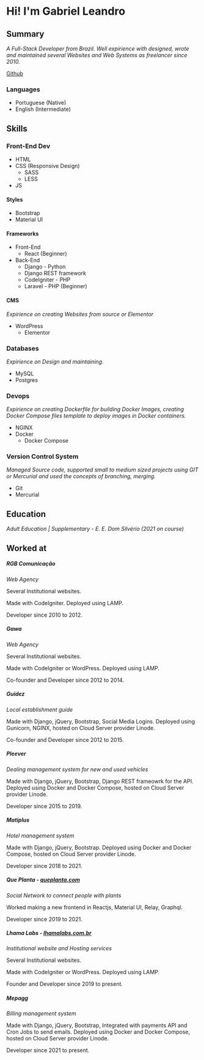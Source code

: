 # Hi! I'm Gabriel Leandro

## Summary

_A Full-Stack Developer from Brazil.
Well expirience with designed, wrote and maintained several Websites and Web Systems as freelancer since 2010._

[Github](https://github.com/gabrieleandro)

### Languages
* Portuguese (Native)
* English (Intermediate)

## Skills

### Front-End Dev
* HTML
* CSS (Responsive Design)
  * SASS
  * LESS
* JS

#### Styles
* Bootstrap
* Material UI

#### Frameworks
* Front-End
  * React (Beginner)
* Back-End
  * Django - Python
  * Django REST framework
  * CodeIgniter - PHP 
  * Laravel - PHP (Beginner)

#### CMS
_Expirience on creating Websites from source or Elementor_
* WordPress
  * Elementor

### Databases
_Expirience on Design and maintaining._
* MySQL
* Postgres

### Devops
_Expirience on creating Dockerfile for building Docker Images, creating Docker Compose files template to deploy images in Docker containers._

* NGINX
* Docker
  * Docker Compose

### Version Control System
_Managed Source code, supported small to medium sized projects using GIT or Mercurial and used the concepts of branching, merging._
* Git
* Mercurial

## Education
_Adult Education | Supplementary - E. E. Dom Silvério (2021 on course)_

## Worked at

##### RGB Comunicação
_Web Agency_

Several Institutional websites.

Made with CodeIgniter. Deployed using LAMP.

Developer since 2010 to 2012.

##### Gawa
_Web Agency_

Several Institutional websites.

Made with CodeIgniter or WordPress. Deployed using LAMP.

Co-founder and Developer since 2012 to 2014.

##### Guidez
_Local establishment guide_ 

Made with Django, jQuery, Bootstrap, Social Media Logins. Deployed using Gunicorn, NGINX, hosted on Cloud Server provider Linode.

Co-founder and Developer since 2012 to 2015.

##### Pleever
_Dealing management system for new and used vehicles_

Made with Django, jQuery, Bootstrap, Django REST frameowrk for the API. Deployed using Docker and Docker Compose, hosted on Cloud Server provider Linode.

Developer since 2015 to 2019.

##### Matiplus
_Hotel management system_

Made with Django, jQuery, Bootstrap. Deployed using Docker and Docker Compose, hosted on Cloud Server provider Linode.

Developer since 2018 to 2021.

##### Que Planta - [queplanta.com](https://queplanta.com)
_Social Network to connect people with plants_

Worked making a new frontend in Reactjs, Material UI, Relay, Graphql.

Developer since 2019 to 2021.

##### Lhama Labs - [lhamalabs.com.br](https://lhamalabs.com.br)
_Institutional website and Hosting services_

Several Institutional websites.

Made with CodeIgniter or WordPress. Deployed using LAMP.

Founder and Developer since 2019 to present.


##### Mepagg
_Billing management system_

Made with Django, jQuery, Bootstrap, Integrated with payments API and Cron Jobs to send emails. Deployed using Docker and Docker Compose, hosted on Cloud Server provider Linode.

Developer since 2021 to present.
